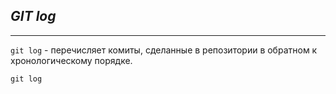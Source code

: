 ## ***GIT log***

___

`git log` - перечисляет комиты, сделанные в репозитории в обратном к хронологическому порядке.

```bash=
git log